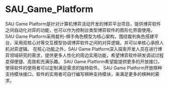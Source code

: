 SAU_Game_Platform
=================
SAU Game Platform是针对计算机博弈活动开发的博弈平台项目，提供博弈软件之间自动化对弈的功能，也可以作为控制台类型博弈软件的图形化界面使用。
SAU Game Platform采用裁判-棋手角色模型为核心架构，围绕裁判角色搭建平台，采用双核心对等交互模型协调博弈软件之间的对弈逻辑，并可以单核心承担人机对弈逻辑。
在核心功能之外，SAU Game Platform深入探索开发人员在进行博弈领域研究的需求，提供更多人性化的周边实用功能，希望博弈软件研发调试过程变得便捷、高效和充满乐趣。
SAU Game Platform希望能提供更多的开放接口，使得软件的使用者可以定制满足需求的独特软件。
SAU Game Platform开放棋种支持模块接口，软件的实用者可自行编写棋种支持模块，来满足更多的棋种的需求。
